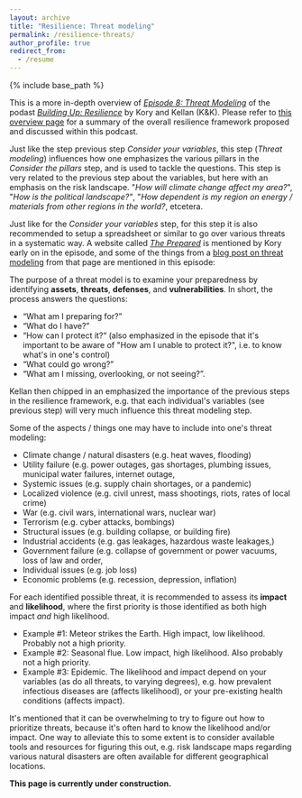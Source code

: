 ```yaml
---
layout: archive
title: "Resilience: Threat modeling"
permalink: /resilience-threats/
author_profile: true
redirect_from:
  - /resume
---
```


{% include base_path %}

This is a more in-depth overview of [_Episode 8: Threat Modeling_](https://shows.acast.com/building-up-resilience/episodes/episode-8-threat-modeling)
of the podast [_Building Up: Resilience_](https://shows.acast.com/building-up-resilience) by Kory and Kellan (K&K). Please refer to [this overview page](https://aleksispi.github.io/resilience)
for a summary of the overall resilience framework proposed and discussed within this podcast.

Just like the step previous step _Consider your variables_, this step (_Threat modeling_) influences how one emphasizes the various pillars in the _Consider the pillars_ step, and is used to tackle the questions. This step is very related to the previous step about the variables, but here with an emphasis on the risk landscape. "_How will climate change affect my area?_", "_How is the political landscape?"_, "_How dependent is my region on energy / materials from other regions in the world?_, etcetera.

Just like for the _Consider your variables_ step, for this step it is also recommended to setup a spreadsheet or similar to go over various threats in a systematic way. A website called
[_The Prepared_](https://theprepared.com/) is mentioned by Kory early on in the episode, and some of the things from a [blog post on threat modeling](https://theprepared.com/forum/thread/an-introduction-to-threat-modeling/) from that page are mentioned in this episode:

The purpose of a threat model is to examine your preparedness by identifying **assets**, **threats**, **defenses**, and **vulnerabilities**. In short, the process answers the questions:

- “What am I preparing for?”
- “What do I have?”
- “How can I protect it?“ (also emphasized in the episode that it's important to be aware of "How am I unable to protect it?", i.e. to know what's in one's control)
- “What could go wrong?”
- “What am I missing, overlooking, or not seeing?”.

Kellan then chipped in an emphasized the importance of the previous steps in the resilience framework, e.g. that each individual's variables (see previous step) will very much influence this threat modeling step. 

Some of the aspects / things one may have to include into one's threat modeling:

- Climate change / natural disasters (e.g. heat waves, flooding)
- Utility failure (e.g. power outages, gas shortages, plumbing issues, municipal water failures, internet outage, 
- Systemic issues (e.g. supply chain shortages, or a pandemic)
- Localized violence (e.g. civil unrest, mass shootings, riots, rates of local crime)
- War (e.g. civil wars, international wars, nuclear war)
- Terrorism (e.g. cyber attacks, bombings)
- Structural issues (e.g. building collapse, or building fire)
- Industrial accidents (e.g. gas leakages, hazardous waste leakages,)
- Government failure (e.g. collapse of government or power vacuums, loss of law and order, 
- Individual issues (e.g. job loss)
- Economic problems (e.g. recession, depression, inflation)

For each identified possible threat, it is recommended to assess its **impact** and **likelihood**, where the first priority is those identified as both high impact _and_ high likelihood.

- Example #1: Meteor strikes the Earth. High impact, low likelihood. Probably not a high priority.
- Example #2: Seasonal flue. Low impact, high likelihood. Also probably not a high priority.
- Example #3: Epidemic. The likelihood and impact depend on your variables (as do all threats, to varying degrees), e.g. how prevalent infectious diseases are (affects likelihood), or your pre-existing health conditions (affects impact).

It's mentioned that it can be overwhelming to try to figure out how to prioritize threats, because it's often hard to know the likelihood and/or impact. One way to alleviate this to some extent is to consider available tools and resources for figuring this out, e.g. risk landscape maps regarding various natural disasters are often available for different geographical locations.

**This page is currently under construction.**

